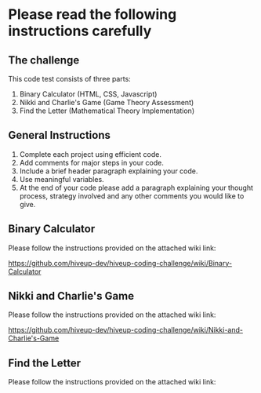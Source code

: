 # Please read the following instructions carefully

The challenge
-----------------------------------------------------------------------------------------

This code test consists of three parts:
1. Binary Calculator (HTML, CSS, Javascript)
2. Nikki and Charlie's Game (Game Theory Assessment)
3. Find the Letter (Mathematical Theory Implementation)

General Instructions
------------------------------------------------------------------------------------------

1. Complete each project using efficient code.
2. Add comments for major steps in your code.
3. Include a brief header paragraph explaining your code.
4. Use meaningful variables.
5. At the end of your code please add a paragraph explaining your thought process, strategy involved and any other comments you would like to give.


Binary Calculator
-----------------------------------------------------------------------------------------

Please follow the instructions provided on the attached wiki link:

https://github.com/hiveup-dev/hiveup-coding-challenge/wiki/Binary-Calculator


Nikki and Charlie's Game
------------------------------------------------------------------------------------------

Please follow the instructions provided on the attached wiki link:

https://github.com/hiveup-dev/hiveup-coding-challenge/wiki/Nikki-and-Charlie's-Game


Find the Letter
------------------------------------------------------------------------------------------

Please follow the instructions provided on the attached wiki link:

